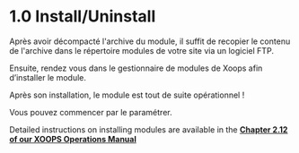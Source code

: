 # 1.0 Install/Uninstall

Après avoir décompacté l'archive du module, il suffit de recopier le contenu de l'archive dans le répertoire modules de votre site via un logiciel FTP. 
 
Ensuite, rendez vous dans le gestionnaire de modules de Xoops afin d’installer le module. 

Après son installation, le module est tout de suite opérationnel ! 

Vous pouvez commencer par le paramétrer. 



Detailed instructions on installing modules are available in the [**Chapter 2.12 of our XOOPS Operations Manual**](https://www.gitbook.com/book/xoops/xoops-operations-guide/)
